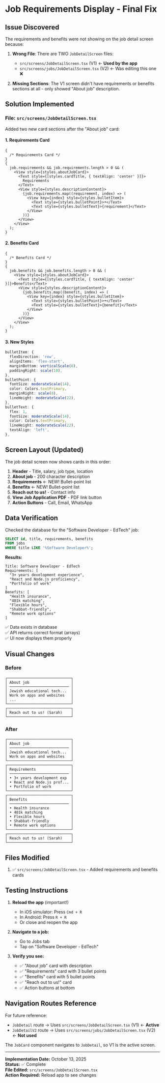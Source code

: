 # Job Requirements Display - Final Fix

## Issue Discovered

The requirements and benefits were not showing on the job detail screen because:

1. **Wrong File**: There are TWO `JobDetailScreen` files:

   - `src/screens/JobDetailScreen.tsx` (V1) ← **Used by the app**
   - `src/screens/jobs/JobDetailScreen.tsx` (V2) ← Was editing this one ❌

2. **Missing Sections**: The V1 screen didn't have requirements or benefits sections at all - only showed "About job" description.

## Solution Implemented

### File: `src/screens/JobDetailScreen.tsx`

Added two new card sections after the "About job" card:

#### 1. Requirements Card

```tsx
{
  /* Requirements Card */
}
{
  job.requirements && job.requirements.length > 0 && (
    <View style={styles.aboutJobCard}>
      <Text style={[styles.cardTitle, { textAlign: 'center' }]}>
        Requirements
      </Text>
      <View style={styles.descriptionContent}>
        {job.requirements.map((requirement, index) => (
          <View key={index} style={styles.bulletItem}>
            <Text style={styles.bulletPoint}>•</Text>
            <Text style={styles.bulletText}>{requirement}</Text>
          </View>
        ))}
      </View>
    </View>
  );
}
```

#### 2. Benefits Card

```tsx
{
  /* Benefits Card */
}
{
  job.benefits && job.benefits.length > 0 && (
    <View style={styles.aboutJobCard}>
      <Text style={[styles.cardTitle, { textAlign: 'center' }]}>Benefits</Text>
      <View style={styles.descriptionContent}>
        {job.benefits.map((benefit, index) => (
          <View key={index} style={styles.bulletItem}>
            <Text style={styles.bulletPoint}>•</Text>
            <Text style={styles.bulletText}>{benefit}</Text>
          </View>
        ))}
      </View>
    </View>
  );
}
```

#### 3. New Styles

```typescript
bulletItem: {
  flexDirection: 'row',
  alignItems: 'flex-start',
  marginBottom: verticalScale(8),
  paddingRight: scale(10),
},
bulletPoint: {
  fontSize: moderateScale(14),
  color: Colors.textPrimary,
  marginRight: scale(8),
  lineHeight: moderateScale(22),
},
bulletText: {
  flex: 1,
  fontSize: moderateScale(14),
  color: Colors.textPrimary,
  lineHeight: moderateScale(22),
  textAlign: 'left',
},
```

## Screen Layout (Updated)

The job detail screen now shows cards in this order:

1. **Header** - Title, salary, job type, location
2. **About job** - 200 character description
3. **Requirements** ← NEW! Bullet-point list
4. **Benefits** ← NEW! Bullet-point list
5. **Reach out to us!** - Contact info
6. **View Job Application PDF** - PDF link button
7. **Action Buttons** - Call, Email, WhatsApp

## Data Verification

Checked the database for the "Software Developer - EdTech" job:

```sql
SELECT id, title, requirements, benefits
FROM jobs
WHERE title LIKE '%Software Developer%';
```

**Results:**

```
Title: Software Developer - EdTech
Requirements: [
  "3+ years development experience",
  "React and Node.js proficiency",
  "Portfolio of work"
]
Benefits: [
  "Health insurance",
  "401k matching",
  "Flexible hours",
  "Shabbat-friendly",
  "Remote work options"
]
```

✅ Data exists in database  
✅ API returns correct format (arrays)  
✅ UI now displays them properly

## Visual Changes

### Before

```
┌─────────────────────────────┐
│ About job                   │
│ ─────────────────────────── │
│ Jewish educational tech...  │
│ Work on apps and websites   │
│ ...                         │
└─────────────────────────────┘
┌─────────────────────────────┐
│ Reach out to us! (Sarah)    │
└─────────────────────────────┘
```

### After

```
┌─────────────────────────────┐
│ About job                   │
│ ─────────────────────────── │
│ Jewish educational tech...  │
│ Work on apps and websites   │
└─────────────────────────────┘
┌─────────────────────────────┐
│ Requirements                │
│ ─────────────────────────── │
│ • 3+ years development exp  │
│ • React and Node.js prof... │
│ • Portfolio of work         │
└─────────────────────────────┘
┌─────────────────────────────┐
│ Benefits                    │
│ ─────────────────────────── │
│ • Health insurance          │
│ • 401k matching             │
│ • Flexible hours            │
│ • Shabbat-friendly          │
│ • Remote work options       │
└─────────────────────────────┘
┌─────────────────────────────┐
│ Reach out to us! (Sarah)    │
└─────────────────────────────┘
```

## Files Modified

1. ✅ `src/screens/JobDetailScreen.tsx` - Added requirements and benefits cards

## Testing Instructions

1. **Reload the app** (important!)

   - In iOS simulator: Press `Cmd + R`
   - In Android: Press `R + R`
   - Or close and reopen the app

2. **Navigate to a job:**

   - Go to Jobs tab
   - Tap on "Software Developer - EdTech"

3. **Verify you see:**
   - ✅ "About job" card with description
   - ✅ "Requirements" card with 3 bullet points
   - ✅ "Benefits" card with 5 bullet points
   - ✅ "Reach out to us!" card
   - ✅ Action buttons at bottom

## Navigation Routes Reference

For future reference:

- `JobDetail` route → Uses `src/screens/JobDetailScreen.tsx` (V1) ← **Active**
- `JobDetailV2` route → Uses `src/screens/jobs/JobDetailScreen.tsx` (V2) ← **Not used**

The `JobCard` component navigates to `JobDetail`, so V1 is the active screen.

---

**Implementation Date:** October 13, 2025  
**Status:** ✅ Complete  
**File Edited:** `src/screens/JobDetailScreen.tsx`  
**Action Required:** Reload app to see changes
